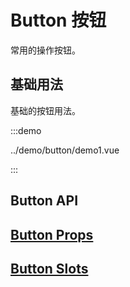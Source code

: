 
# Button 按钮

常用的操作按钮。

## 基础用法

基础的按钮用法。

:::demo

../demo/button/demo1.vue

:::

## Button API

## [Button Props](../api/interfaces/Button.ButtonProps.md)
## [Button Slots](../api/interfaces/Button.ButtonSlots.md)